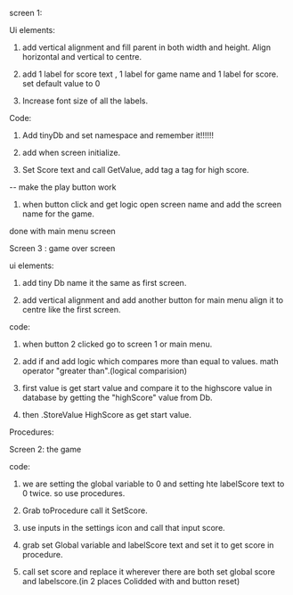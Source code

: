 screen 1:

 Ui elements:

1) add vertical alignment and fill parent in both width and height. Align horizontal and vertical to centre.

2) add 1 label for score text , 1 label for game name and 1 label for score. set default value to 0 

3) Increase font size of all the labels.

Code: 

1) Add tinyDb and set namespace and remember it!!!!!!

2) add when screen initialize.

3) Set Score text and call GetValue, add tag a tag for high score.

-- make the play button work

1) when button click and get logic open screen name and add the screen name for the game.

done with main menu screen

Screen 3 : game over screen

ui elements:

1) add tiny Db name it the same as first screen.

2) add vertical alignment and add another button for main menu align it to centre like the first screen.

code:

1) when button 2 clicked go to screen 1 or main menu.

2) add if and add logic which compares more than equal to values. math operator "greater than".(logical comparision)

3) first value is get start value and compare it to the highscore value in database by getting the "highScore" value from Db.

4) then .StoreValue HighScore as get start value.

Procedures:

Screen 2: the game

code:

1) we are setting the global variable to 0 and setting hte labelScore text to 0 twice. so use procedures.

2) Grab toProcedure call it SetScore.

3) use inputs in the settings icon and call that input score.

4) grab set Global variable and labelScore text and set it to get score in procedure.

5) call set score and replace it wherever there are both set global score and labelscore.(in 2 places Colidded with and button reset)